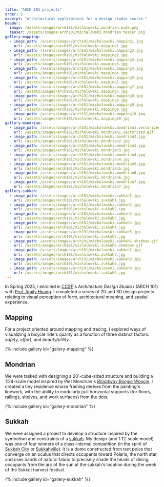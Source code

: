 ```yaml
---
title: "ARCH 101 projects"
order: 8
excerpt: "Architectural explorations for a design studio course."
header:
  image: /assets/images/arch101/michalowski.mondrian.wide.png
  teaser: /assets/images/arch101/michalowski.mondrian.teaser.png
gallery-mapping:
  - image_path: /assets/images/arch101/michalowski.mapping1.jpg
    url: /assets/images/arch101/michalowski.mapping1.jpg
  - image_path: /assets/images/arch101/michalowski.mapping2.jpg
    url: /assets/images/arch101/michalowski.mapping2.jpg
  - image_path: /assets/images/arch101/michalowski.mapping3.jpg
    url: /assets/images/arch101/michalowski.mapping3.jpg
  - image_path: /assets/images/arch101/michalowski.mapping4.jpg
    url: /assets/images/arch101/michalowski.mapping4.jpg
  - image_path: /assets/images/arch101/michalowski.mapping5.jpg
    url: /assets/images/arch101/michalowski.mapping5.jpg
  - image_path: /assets/images/arch101/michalowski.mapping7.jpg
    url: /assets/images/arch101/michalowski.mapping7.jpg
  - image_path: /assets/images/arch101/michalowski.mapping8.jpg
    url: /assets/images/arch101/michalowski.mapping8.jpg
  - image_path: /assets/images/arch101/michalowski.mapping9.jpg
    url: /assets/images/arch101/michalowski.mapping9.jpg
  - image_path: /assets/images/arch101/michalowski.mapping10.jpg
    url: /assets/images/arch101/michalowski.mapping10.jpg
gallery-mondrian:
  - image_path: /assets/images/arch101/michalowski.mondrian1.vectorized.gif
    url: /assets/images/arch101/michalowski.mondrian1.vectorized.gif
  - image_path: /assets/images/arch101/michalowski.mondrian2.jpg
    url: /assets/images/arch101/michalowski.mondrian2.jpg
  - image_path: /assets/images/arch101/michalowski.mondrian3.jpg
    url: /assets/images/arch101/michalowski.mondrian3.jpg
  - image_path: /assets/images/arch101/michalowski.mondrian4.jpg
    url: /assets/images/arch101/michalowski.mondrian4.jpg
  - image_path: /assets/images/arch101/michalowski.mondrian5.jpg
    url: /assets/images/arch101/michalowski.mondrian5.jpg
  - image_path: /assets/images/arch101/michalowski.mondrian6.jpg
    url: /assets/images/arch101/michalowski.mondrian6.jpg
  - image_path: /assets/images/arch101/michalowski.mondrian7.jpg
    url: /assets/images/arch101/michalowski.mondrian7.jpg
gallery-sukkah:
  - image_path: /assets/images/arch101/michalowski.sukkah1.jpg
    url: /assets/images/arch101/michalowski.sukkah1.jpg
  - image_path: /assets/images/arch101/michalowski.sukkah2.jpg
    url: /assets/images/arch101/michalowski.sukkah2.jpg
  - image_path: /assets/images/arch101/michalowski.sukkah3.jpg
    url: /assets/images/arch101/michalowski.sukkah3.jpg
  - image_path: /assets/images/arch101/michalowski.sukkah4.jpg
    url: /assets/images/arch101/michalowski.sukkah4.jpg
  - image_path: /assets/images/arch101/michalowski.sukkah5.jpg
    url: /assets/images/arch101/michalowski.sukkah5.jpg
  - image_path: /assets/images/arch101/michalowski.sukkah6.shadows.gif
    url: /assets/images/arch101/michalowski.sukkah6.shadows.gif
  - image_path: /assets/images/arch101/michalowski.sukkah7.jpg
    url: /assets/images/arch101/michalowski.sukkah7.jpg
  - image_path: /assets/images/arch101/michalowski.sukkah8.jpg
    url: /assets/images/arch101/michalowski.sukkah8.jpg
  - image_path: /assets/images/arch101/michalowski.sukkah9.jpg
    url: /assets/images/arch101/michalowski.sukkah9.jpg
---
```


In Spring 2025, I enrolled in [CCSF](https://www.ccsf.edu/academics/ccsf-catalog/courses-by-department/architecture)'s *Architecture Design Studio I* (ARCH 101) with [Prof. Amily Huang](https://www.ccsf.edu/directory/amily-huang). I completed a series of 2D and 3D design projects relating to visual perception of form, architectural meaning, and spatial experience.

## Mapping

For a project oriented around mapping and tracing, I explored ways of visualizing a bicycle ride's quality as a function of three distinct factors: *safety*, *effort*, and *beauty/utility*. 

{% include gallery id="gallery-mapping" %}

## Mondrian

We were tasked with designing a 20'-cube-sized structure and building a 1:24-scale model inspired by Piet Mondrian's [*Broadway Boogie Woogie*](https://en.wikipedia.org/wiki/Broadway_Boogie_Woogie). I created a tiny residence whose framing derives from the painting's linework, with the ability to modularly pull horizontal supports (for floors, railings, shelves, and work surfaces) from the dots. 

{% include gallery id="gallery-mondrian" %}

## Sukkah

We were assigned a project to develop a structure inspired by the symbolism and constraints of a [sukkah](https://en.wikipedia.org/wiki/Sukkah). My design (and 1:12-scale model) was one of four winners of a class-internal competition (in the spirit of [Sukkah City](https://en.wikipedia.org/wiki/Sukkah_City) or [Sukkahville](https://www.kehilla.ca/sukkahville)). It is a dome constructed from tent poles that converge on an oculus that directs occupants toward Polaris, the north star, and uses bands of natural fabric to precisely shade the heads of dining occupants from the arc of the sun at the sukkah's location during the week of the Sukkot harvest festival.

{% include gallery id="gallery-sukkah" %}
